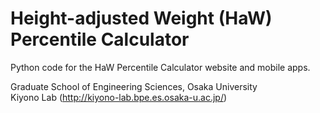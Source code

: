 # Height-adjusted Weight (HaW) Percentile Calculator

Python code for the HaW Percentile Calculator website and mobile apps.  
  
Graduate School of Engineering Sciences, Osaka University  
Kiyono Lab (http://kiyono-lab.bpe.es.osaka-u.ac.jp/)